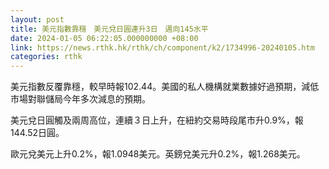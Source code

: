 ```yaml
---
layout: post
title: 美元指數靠穩　美元兌日圓連升3日　邁向145水平
date: 2024-01-05 06:22:05.000000000 +08:00
link: https://news.rthk.hk/rthk/ch/component/k2/1734996-20240105.htm
categories: rthk
---
```


美元指數反覆靠穩，較早時報102.44。美國的私人機構就業數據好過預期，減低市場對聯儲局今年多次減息的預期。

美元兌日圓觸及兩周高位，連續３日上升，在紐約交易時段尾市升0.9%，報144.52日圓。

歐元兌美元上升0.2%，報1.0948美元。英鎊兌美元升0.2%，報1.268美元。

